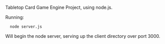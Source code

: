Tabletop Card Game Engine Project, using node.js.

Running: 
```
  node server.js
```

Will begin the node server, serving up the client directory over port 3000.
